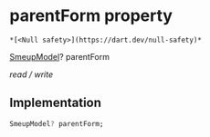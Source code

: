 


# parentForm property




    *[<Null safety>](https://dart.dev/null-safety)*


[SmeupModel](../../smeup_models_widgets_smeup_model/SmeupModel-class.md)? parentForm
  
_read / write_






## Implementation

```dart
SmeupModel? parentForm;


```








